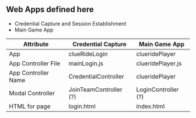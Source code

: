 Web Apps defined here
----

* Credential Capture and Session Establishment
* Main Game App

Attribute              | Credential Capture     | Main Game App
-----------------------|------------------------|---------------
App                    | clueRideLogin          | clueridePlayer
App Controller File    | mainLogin.js           | clueridePlayer.js
App Controller Name    | CredentialController   | clueridePlayer
Modal Controller       | JoinTeamController (?) | LoginController (?)
HTML for page          | login.html             | index.html


